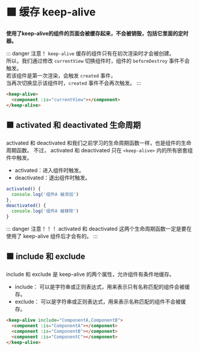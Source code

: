 # 🟩 缓存 keep-alive

**使用了keep-alive的组件的页面会被缓存起来，不会被销毁，包括它里面的定时器。**

::: danger 注意！
 `keep-alive` 缓存的组件只有在初次渲染时才会被创建。  
所以，我们通过修改  `currentView` 切换组件时，组件的 `beforeDestroy` 事件不会触发。  
若该组件是第一次渲染，会触发 `created`  事件，  
当再次切换显示该组件时，`created`  事件不会再次触发。
:::
```html
<keep-alive>
  <component :is="currentView"></component>
</keep-alive>
```
## 🟩 activated 和 deactivated 生命周期
activated 和 deactivated 和我们之前学习的生命周期函数一样，也是组件的生命周期函数。
不过， activated 和 deactivated 只在 `<keep-alive>` 内的所有嵌套组件中触发。

- activated：进入组件时触发。
- deactivated：退出组件时触发。
```js
activated() {
  console.log('组件A 被添加')
},
deactivated() {
  console.log('组件A 被移除')
}
```
::: danger 注意！！！
activated 和 deactivated 这两个生命周期函数一定是要在使用了 keep-alive 组件后才会有的。
:::

## 🟩 include 和 exclude
include 和 exclude 是 keep-alive 的两个属性，允许组件有条件地缓存。  
- include： 可以是字符串或正则表达式，用来表示只有名称匹配的组件会被缓存。
- exclude： 可以是字符串或正则表达式，用来表示名称匹配的组件不会被缓存。
```html
<keep-alive include="ComponentA,ComponentB">
  <component :is="ComponentA"></component>
  <component :is="ComponentB"></component>
  <component :is="ComponentC"></component>
</keep-alive>
```
